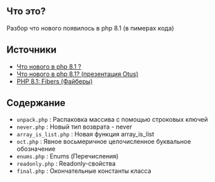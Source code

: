 ## Что это?
Разбор что нового появилось в php 8.1 (в пимерах кода)

## Источники
- [Что нового в php 8.1 ?](http://nujensait.ru/10518/)
- [Что нового в php 8.1? (презентация Otus)](http://nujensait.ru/10736/)
- [PHP 8.1: Fibers (Файберы)](https://sergeymukhin.com/blog/php-81-fibers)

## Содержание
- ``unpack.php`` : Распаковка массива с помощью строковых ключей
- ``never.php`` : Новый тип возврата - never
- ``array_is_list.php`` : Новая функция array_is_list
- ``oct.php`` : Явное восьмеричное целочисленное буквальное обозначение
- ``enums.php`` : Enums (Перечисления)
- ``readonly.php`` : Readonly-свойства
- ``final.php`` : Окончательные константы класса


